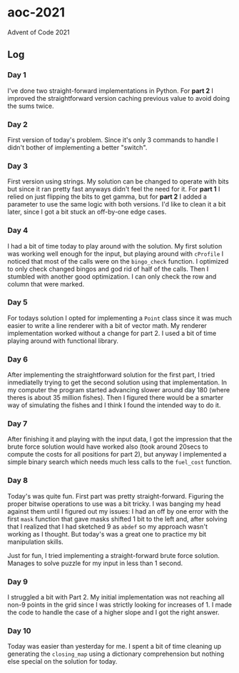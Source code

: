 # aoc-2021
Advent of Code 2021

## Log

### Day 1

I've done two straight-forward implementations in Python. For **part 2** I improved the straightforward version caching previous value to avoid doing the sums twice. 

### Day 2 

First version of today's problem. Since it's only 3 commands to handle I didn't bother of implementing a better "switch". 

### Day 3 

First version using strings. My solution can be changed to operate with bits but since it ran pretty fast anyways didn't feel the need for it. For **part 1** I relied on just flipping the bits to get gamma, but for **part 2** I added a parameter to use the same logic with both versions. I'd like to clean it a bit later, since I got a bit stuck an off-by-one edge cases.

### Day 4 

I had a bit of time today to play around with the solution. My first solution was working well enough for the input, but playing around with `cProfile` I noticed that most of the calls were on the `bingo_check` function. I optimized to only check changed bingos and god rid of half of the calls. Then I stumbled with another good optimization. I can only check the row and column that were marked. 

### Day 5

For todays solution I opted for implementing a `Point` class since it was much easier to write a line renderer with a bit of vector math. My renderer implementation worked without a change for part 2. I used a bit of time playing around with functional library. 

### Day 6 

After implementing the straightforward solution for the first part, I tried inmediatelly trying to get the second solution using that implementation. In my computer the program started advancing slower around day 180 (where theres is about 35 million fishes). Then I figured there would be a smarter way of simulating the fishes and I think I found the intended way to do it. 

### Day 7

After finishing it and playing with the input data, I got the impression that the brute force solution would have worked also (took around 20secs to compute the costs for all positions for part 2), but anyway I implemented a simple binary search which needs much less calls to the `fuel_cost` function. 

### Day 8

Today's was quite fun. First part was pretty straight-forward. Figuring the proper bitwise operations to use was a bit tricky. I was banging my head against them until I figured out my issues: I had an off by one error with the first `mask` function that gave masks shifted 1 bit to the left and, after solving that I realized that I had sketched 9 as `abdef` so my approach wasn't working as I thought. But today's was a great one to practice my bit manipulation skills. 

Just for fun, I tried implementing a straight-forward brute force solution. Manages to solve puzzle for my input in less than 1 second.

### Day 9

I struggled a bit with Part 2. My initial implementation was not reaching all non-9 points in the grid since I was strictly looking for increases of 1. I made the code to handle the case of a higher slope and I got the right answer.

### Day 10

Today was easier than yesterday for me. I spent a bit of time cleaning up generating the `closing_map` using a dictionary comprehension but nothing else special on the solution for today. 
